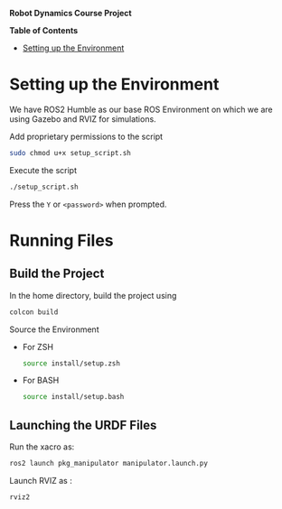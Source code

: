 <!-- TOC ignore:true -->
**Robot Dynamics Course Project**

**Table of Contents**
<!-- TOC -->

- [Setting up the Environment](#setting-up-the-environment)

<!-- /TOC -->
<!-- /TOC -->

# Setting up the Environment

We have ROS2 Humble as our base ROS Environment on which we are using Gazebo and RVIZ for simulations.

Add proprietary permissions to the script

```bash
sudo chmod u+x setup_script.sh
```

Execute the script

```bash
./setup_script.sh
```

Press the `Y` or `<password>` when prompted.

# Running Files

## Build the Project

In the home directory, build the project using

```bash
colcon build
```

Source the Environment

- For ZSH
    ```zsh
    source install/setup.zsh
    ```

- For BASH
    ```bash
    source install/setup.bash
    ```

## Launching the URDF Files

Run the xacro as:

```bash
ros2 launch pkg_manipulator manipulator.launch.py
```

Launch RVIZ as :

```bash
rviz2
```